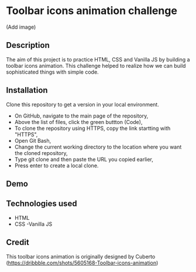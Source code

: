 # Toolbar icons animation challenge
(Add image)

## Description
The aim of this project is to practice HTML, CSS and Vanilla JS by building a toolbar icons animation.
This challenge helped to realize how we can build sophisticated things with simple code.

## Installation
Clone this repository to get a version in your local environment.
- On GitHub, navigate to the main page of the repository,
- Above the list of files, click the green buttton (Code),
- To clone the repository using HTTPS, copy the link startting with "HTTPS",
- Open Git Bash,
- Change the current working directory to the location where you want the cloned repository,
- Type git clone and then paste the URL you copied earlier,
- Press enter to create a local clone.

## Demo

## Technologies used
- HTML
- CSS
-Vanilla JS

## Credit
This toolbar icons animation is originally designed by Cuberto (https://dribbble.com/shots/5605168-Toolbar-icons-animation)

